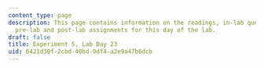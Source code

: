 ```yaml
---
content_type: page
description: This page contains information on the readings, in-lab questions, and
  pre-lab and post-lab assignments for this day of the lab.
draft: false
title: Experiment 5, Lab Day 23
uid: 6421d30f-2cbd-40bd-9df4-a2e9a47b6dcb
---
```

